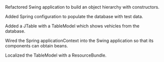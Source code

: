 Refactored Swing application to build an object hierarchy with constructors.

Added Spring configuration to populate the database with test data.

Added a JTable with a TableModel which shows vehicles from the database.

Wired the Spring applicationContext into the Swing application so that its components can obtain beans.

Localized the TableModel with a ResourceBundle.